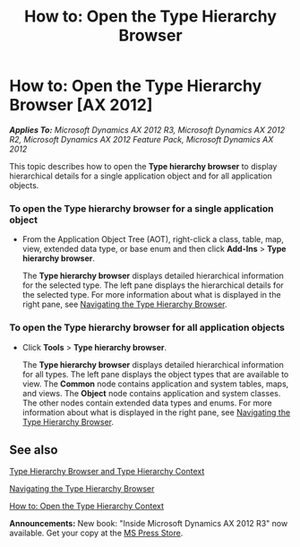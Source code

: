 ﻿---
title: 'How to: Open the Type Hierarchy Browser'
TOCTitle: 'How to: Open the Type Hierarchy Browser'
ms:assetid: ed1d3cd4-5dd2-4de9-b5bb-f9d254b1761a
ms:mtpsurl: https://msdn.microsoft.com/en-us/library/Gg848024(v=AX.60)
ms:contentKeyID: 35253237
ms.date: 05/18/2015
mtps_version: v=AX.60
---

# How to: Open the Type Hierarchy Browser [AX 2012]


_**Applies To:** Microsoft Dynamics AX 2012 R3, Microsoft Dynamics AX 2012 R2, Microsoft Dynamics AX 2012 Feature Pack, Microsoft Dynamics AX 2012_

This topic describes how to open the **Type hierarchy browser** to display hierarchical details for a single application object and for all application objects.

### To open the Type hierarchy browser for a single application object

  - From the Application Object Tree (AOT), right-click a class, table, map, view, extended data type, or base enum and then click **Add-Ins** \> **Type hierarchy browser**.
    
    The **Type hierarchy browser** displays detailed hierarchical information for the selected type. The left pane displays the hierarchical details for the selected type. For more information about what is displayed in the right pane, see [Navigating the Type Hierarchy Browser](navigating-the-type-hierarchy-browser.md).

### To open the Type hierarchy browser for all application objects

  - Click **Tools** \> **Type hierarchy browser**.
    
    The **Type hierarchy browser** displays detailed hierarchical information for all types. The left pane displays the object types that are available to view. The **Common** node contains application and system tables, maps, and views. The **Object** node contains application and system classes. The other nodes contain extended data types and enums. For more information about what is displayed in the right pane, see [Navigating the Type Hierarchy Browser](navigating-the-type-hierarchy-browser.md).

## See also

[Type Hierarchy Browser and Type Hierarchy Context](type-hierarchy-browser-and-type-hierarchy-context.md)

[Navigating the Type Hierarchy Browser](navigating-the-type-hierarchy-browser.md)

[How to: Open the Type Hierarchy Context](how-to-open-the-type-hierarchy-context.md)

  
**Announcements:** New book: "Inside Microsoft Dynamics AX 2012 R3" now available. Get your copy at the [MS Press Store](https://www.microsoftpressstore.com/store/inside-microsoft-dynamics-ax-2012-r3-9780735685109).

